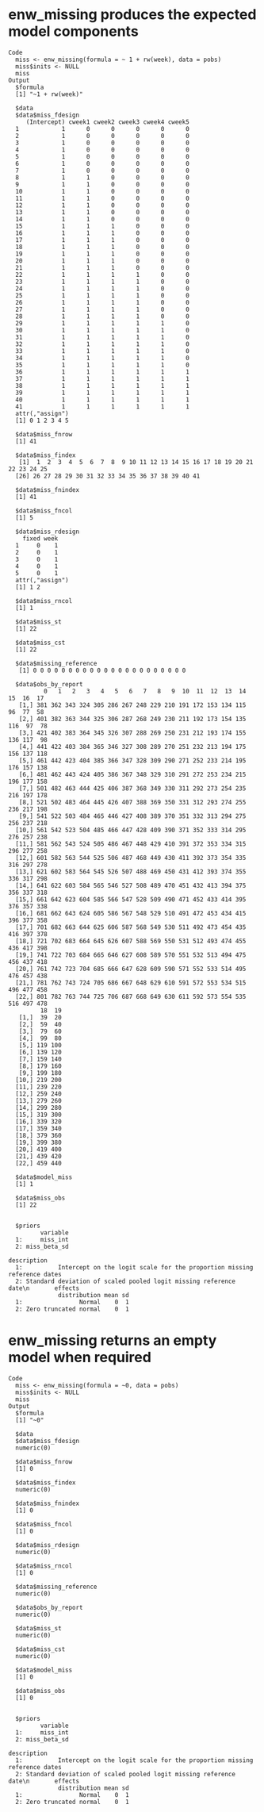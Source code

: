 # enw_missing produces the expected model components

    Code
      miss <- enw_missing(formula = ~ 1 + rw(week), data = pobs)
      miss$inits <- NULL
      miss
    Output
      $formula
      [1] "~1 + rw(week)"
      
      $data
      $data$miss_fdesign
         (Intercept) cweek1 cweek2 cweek3 cweek4 cweek5
      1            1      0      0      0      0      0
      2            1      0      0      0      0      0
      3            1      0      0      0      0      0
      4            1      0      0      0      0      0
      5            1      0      0      0      0      0
      6            1      0      0      0      0      0
      7            1      0      0      0      0      0
      8            1      1      0      0      0      0
      9            1      1      0      0      0      0
      10           1      1      0      0      0      0
      11           1      1      0      0      0      0
      12           1      1      0      0      0      0
      13           1      1      0      0      0      0
      14           1      1      0      0      0      0
      15           1      1      1      0      0      0
      16           1      1      1      0      0      0
      17           1      1      1      0      0      0
      18           1      1      1      0      0      0
      19           1      1      1      0      0      0
      20           1      1      1      0      0      0
      21           1      1      1      0      0      0
      22           1      1      1      1      0      0
      23           1      1      1      1      0      0
      24           1      1      1      1      0      0
      25           1      1      1      1      0      0
      26           1      1      1      1      0      0
      27           1      1      1      1      0      0
      28           1      1      1      1      0      0
      29           1      1      1      1      1      0
      30           1      1      1      1      1      0
      31           1      1      1      1      1      0
      32           1      1      1      1      1      0
      33           1      1      1      1      1      0
      34           1      1      1      1      1      0
      35           1      1      1      1      1      0
      36           1      1      1      1      1      1
      37           1      1      1      1      1      1
      38           1      1      1      1      1      1
      39           1      1      1      1      1      1
      40           1      1      1      1      1      1
      41           1      1      1      1      1      1
      attr(,"assign")
      [1] 0 1 2 3 4 5
      
      $data$miss_fnrow
      [1] 41
      
      $data$miss_findex
       [1]  1  2  3  4  5  6  7  8  9 10 11 12 13 14 15 16 17 18 19 20 21 22 23 24 25
      [26] 26 27 28 29 30 31 32 33 34 35 36 37 38 39 40 41
      
      $data$miss_fnindex
      [1] 41
      
      $data$miss_fncol
      [1] 5
      
      $data$miss_rdesign
        fixed week
      1     0    1
      2     0    1
      3     0    1
      4     0    1
      5     0    1
      attr(,"assign")
      [1] 1 2
      
      $data$miss_rncol
      [1] 1
      
      $data$miss_st
      [1] 22
      
      $data$miss_cst
      [1] 22
      
      $data$missing_reference
       [1] 0 0 0 0 0 0 0 0 0 0 0 0 0 0 0 0 0 0 0 0 0 0
      
      $data$obs_by_report
              0   1   2   3   4   5   6   7   8   9  10  11  12  13  14  15  16  17
       [1,] 381 362 343 324 305 286 267 248 229 210 191 172 153 134 115  96  77  58
       [2,] 401 382 363 344 325 306 287 268 249 230 211 192 173 154 135 116  97  78
       [3,] 421 402 383 364 345 326 307 288 269 250 231 212 193 174 155 136 117  98
       [4,] 441 422 403 384 365 346 327 308 289 270 251 232 213 194 175 156 137 118
       [5,] 461 442 423 404 385 366 347 328 309 290 271 252 233 214 195 176 157 138
       [6,] 481 462 443 424 405 386 367 348 329 310 291 272 253 234 215 196 177 158
       [7,] 501 482 463 444 425 406 387 368 349 330 311 292 273 254 235 216 197 178
       [8,] 521 502 483 464 445 426 407 388 369 350 331 312 293 274 255 236 217 198
       [9,] 541 522 503 484 465 446 427 408 389 370 351 332 313 294 275 256 237 218
      [10,] 561 542 523 504 485 466 447 428 409 390 371 352 333 314 295 276 257 238
      [11,] 581 562 543 524 505 486 467 448 429 410 391 372 353 334 315 296 277 258
      [12,] 601 582 563 544 525 506 487 468 449 430 411 392 373 354 335 316 297 278
      [13,] 621 602 583 564 545 526 507 488 469 450 431 412 393 374 355 336 317 298
      [14,] 641 622 603 584 565 546 527 508 489 470 451 432 413 394 375 356 337 318
      [15,] 661 642 623 604 585 566 547 528 509 490 471 452 433 414 395 376 357 338
      [16,] 681 662 643 624 605 586 567 548 529 510 491 472 453 434 415 396 377 358
      [17,] 701 682 663 644 625 606 587 568 549 530 511 492 473 454 435 416 397 378
      [18,] 721 702 683 664 645 626 607 588 569 550 531 512 493 474 455 436 417 398
      [19,] 741 722 703 684 665 646 627 608 589 570 551 532 513 494 475 456 437 418
      [20,] 761 742 723 704 685 666 647 628 609 590 571 552 533 514 495 476 457 438
      [21,] 781 762 743 724 705 686 667 648 629 610 591 572 553 534 515 496 477 458
      [22,] 801 782 763 744 725 706 687 668 649 630 611 592 573 554 535 516 497 478
             18  19
       [1,]  39  20
       [2,]  59  40
       [3,]  79  60
       [4,]  99  80
       [5,] 119 100
       [6,] 139 120
       [7,] 159 140
       [8,] 179 160
       [9,] 199 180
      [10,] 219 200
      [11,] 239 220
      [12,] 259 240
      [13,] 279 260
      [14,] 299 280
      [15,] 319 300
      [16,] 339 320
      [17,] 359 340
      [18,] 379 360
      [19,] 399 380
      [20,] 419 400
      [21,] 439 420
      [22,] 459 440
      
      $data$model_miss
      [1] 1
      
      $data$miss_obs
      [1] 22
      
      
      $priors
             variable
      1:     miss_int
      2: miss_beta_sd
                                                                              description
      1:          Intercept on the logit scale for the proportion missing reference dates
      2: Standard deviation of scaled pooled logit missing reference date\n       effects
                  distribution mean sd
      1:                Normal    0  1
      2: Zero truncated normal    0  1
      

# enw_missing returns an empty model when required

    Code
      miss <- enw_missing(formula = ~0, data = pobs)
      miss$inits <- NULL
      miss
    Output
      $formula
      [1] "~0"
      
      $data
      $data$miss_fdesign
      numeric(0)
      
      $data$miss_fnrow
      [1] 0
      
      $data$miss_findex
      numeric(0)
      
      $data$miss_fnindex
      [1] 0
      
      $data$miss_fncol
      [1] 0
      
      $data$miss_rdesign
      numeric(0)
      
      $data$miss_rncol
      [1] 0
      
      $data$missing_reference
      numeric(0)
      
      $data$obs_by_report
      numeric(0)
      
      $data$miss_st
      numeric(0)
      
      $data$miss_cst
      numeric(0)
      
      $data$model_miss
      [1] 0
      
      $data$miss_obs
      [1] 0
      
      
      $priors
             variable
      1:     miss_int
      2: miss_beta_sd
                                                                              description
      1:          Intercept on the logit scale for the proportion missing reference dates
      2: Standard deviation of scaled pooled logit missing reference date\n       effects
                  distribution mean sd
      1:                Normal    0  1
      2: Zero truncated normal    0  1
      

